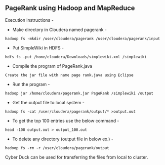 
## PageRank using Hadoop and MapReduce

Execution instructions - 

- Make directory in Cloudera named pagerank -
```
hadoop fs -mkdir /user/cloudera/pagerank /user/cloudera/pagerank/input 
```
- Put SimpleWiki in HDFS - 
```
hdfs fs -put /home/cloudera/Downloads/simplewiki.xml /simplewiki
```
- Compile the program of PageRank.java
```
Create the jar file with name page rank.java using Eclipse
```
- Run the program - 
```
hadoop jar /home/cloudera/pagerank.jar PageRank /simplewiki /output
```
- Get the output file to local system - 
```
hadoop fs -cat /user/cloudera/pagerank/output/* >output.out 
```
- To get the top 100 entries use the below command -
```
head -100 output.out > output_100.out
```
- To delete any directory (output file in below ex.) -
```
hadoop fs -rm -r /user/cloudera/pagerank/output 
```

Cyber Duck can be used for transferring the files from local to cluster.
